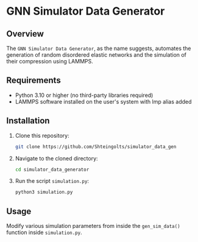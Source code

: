 # GNN Simulator Data Generator

## Overview
The `GNN Simulator Data Generator`, as the name suggests, automates the generation of random disordered elastic networks and the simulation of their compression using LAMMPS.

## Requirements
- Python 3.10 or higher (no third-party libraries required)
- LAMMPS software installed on the user's system with lmp alias added

## Installation
1. Clone this repository:
   ```sh
   git clone https://github.com/Shteingolts/simulator_data_gen
2. Navigate to the cloned directory:
    ```sh
    cd simulator_data_generator
3. Run the script `simulation.py`:
    ```sh
    python3 simulation.py
    ```

## Usage
Modify various simulation parameters from inside the `gen_sim_data()` function inside `simulation.py`.
